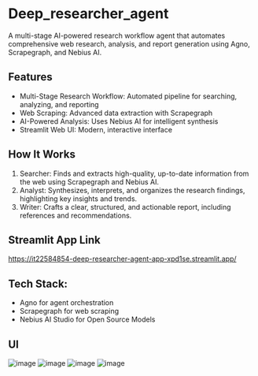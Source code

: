 # Deep_researcher_agent

A multi-stage AI-powered research workflow agent that automates comprehensive web research, analysis, and report generation using Agno, Scrapegraph, and Nebius AI.

## Features
- Multi-Stage Research Workflow: Automated pipeline for searching, analyzing, and reporting
- Web Scraping: Advanced data extraction with Scrapegraph
- AI-Powered Analysis: Uses Nebius AI for intelligent synthesis
- Streamlit Web UI: Modern, interactive interface

## How It Works

1. Searcher: Finds and extracts high-quality, up-to-date information from the web using Scrapegraph and Nebius AI.
2. Analyst: Synthesizes, interprets, and organizes the research findings, highlighting key insights and trends.
3. Writer: Crafts a clear, structured, and actionable report, including references and recommendations.

## Streamlit App Link 
https://it22584854-deep-researcher-agent-app-xpd1se.streamlit.app/

## Tech Stack:

- Agno for agent orchestration
- Scrapegraph for web scraping
- Nebius AI Studio for Open Source Models

## UI
![image](https://github.com/user-attachments/assets/32d9c539-3dbd-4945-843e-c5b65ba9f4d0)
![image](https://github.com/user-attachments/assets/5cbb7e54-a035-4bc0-9330-8e84df71746c)
![image](https://github.com/user-attachments/assets/df73d9b2-444a-478e-bdb0-3f3fb02626a1)
![image](https://github.com/user-attachments/assets/2b7a1e41-6ea3-486a-89f2-deec20a6d2b5)



  
